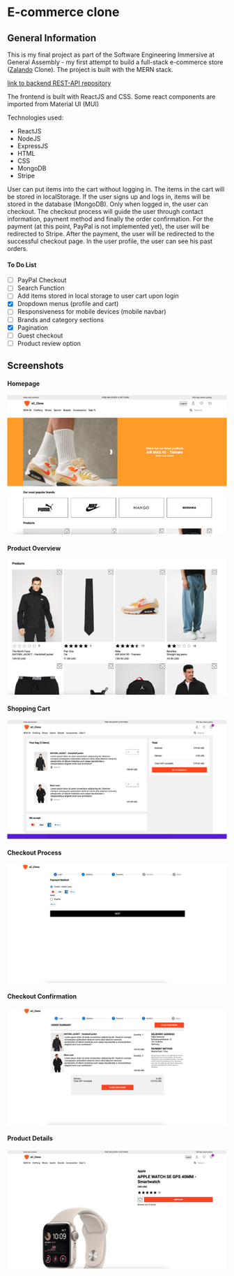 # E-commerce clone

## General Information

This is my final project as part of the Software Engineering Immersive at General Assembly - my first attempt to build a full-stack e-commerce store ([Zalando](https://zalando.com/) Clone). The project is built with the MERN stack.

[link to backend REST-API repository](https://github.com/FalkoKa/e-commerce_clone_API)

The frontend is built with ReactJS and CSS. Some react components are imported from Material UI (MUI)

Technologies used:

- ReactJS
- NodeJS
- ExpressJS
- HTML
- CSS
- MongoDB
- Stripe

User can put items into the cart without logging in. The items in the cart will be stored in localStorage. If the user signs up and logs in, items will be stored in the database (MongoDB). Only when logged in, the user can checkout. The checkout process will guide the user through contact information, payment method and finally the order confirmation. For the payment (at this point, PayPal is not implemented yet), the user will be redirected to Stripe. After the payment, the user will be redirected to the successful checkout page. In the user profile, the user can see his past orders.

#### To Do List

- [ ] PayPal Checkout
- [ ] Search Function
- [ ] Add items stored in local storage to user cart upon login
- [x] Dropdown menus (profile and cart)
- [ ] Responsiveness for mobile devices (mobile navbar)
- [ ] Brands and category sections
- [x] Pagination
- [ ] Guest checkout
- [ ] Product review option

## Screenshots

#### Homepage

![Homepage](/src/images/homepage.png)

#### Product Overview

![Product Overview](/src/images/product-overview.png)

#### Shopping Cart

![Shopping Cart](/src/images/shopping-cart.png)

#### Checkout Process

![Checkout Process](/src/images/checkout-process.png)

#### Checkout Confirmation

![Checkout Confirmation](/src/images/checkout-confirmation.png)

#### Product Details

![Product Details](/src/images/product-details.png)

